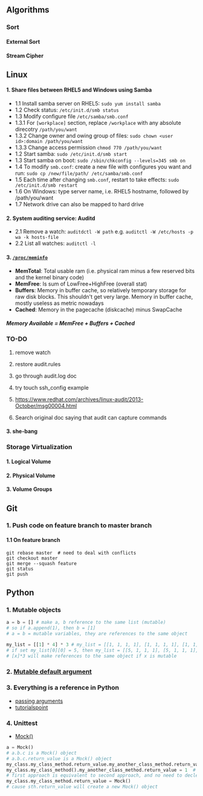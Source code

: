 ## Algorithms
### Sort
#### External Sort
#### Stream Cipher

## Linux

#### 1. Share files between RHEL5 and Windows using Samba
  * 1.1 Install samba server on RHEL5: `sudo yum install samba`
  * 1.2 Check status: `/etc/init.d/smb status`
  * 1.3 Modify configure file `/etc/samba/smb.conf`
  *  1.3.1 For `[workplace]` section, replace `/workplace` with any absolute direcotry `/path/you/want`
  *  1.3.2 Change owner and owing group of files: `sudo chown <user id>:domain /path/you/want`
  *  1.3.3 Change access permission `chmod 770 /path/you/want`
  * 1.2 Start samba: `sudo /etc/init.d/smb start`
  * 1.3 Start samba on boot: `sudo /sbin/chkconfig --levels=345 smb on`
  * 1.4 To modify `smb.conf`: create a new file with configures you want and run: `sudo cp /new/file/path/ /etc/samba/smb.conf`
  * 1.5 Each time after changing `smb.conf`, restart to take effects: `sudo /etc/init.d/smb restart`
  * 1.6 On Windows: type server name, i.e. RHEL5 hostname, followed by /path/you/want
  * 1.7 Network drive can also be mapped to hard drive


#### 2. System auditing service: Auditd
  * 2.1 Remove a watch: `auditdctl -W path` e.g. `auditctl -W /etc/hosts -p wa -k hosts-file`
  * 2.2 List all watches: `auditctl -l`


#### 3. [```/proc/meminfo```](https://access.redhat.com/solutions/406773)
 * __MemTotal__: Total usable ram (i.e. physical ram minus a few reserved bits and the kernel binary code)
 * __MemFree__: Is sum of LowFree+HighFree (overall stat)
 * __Buffers__: Memory in buffer cache, so relatively temporary storage for raw disk blocks. This shouldn't get very large. Memory in buffer cache, mostly useless as metric nowadays
 * __Cached__: Memory in the pagecache (diskcache) minus SwapCache

##### Memory Available = MemFree + Buffers + Cached

### TO-DO
1) remove watch

2) restore audit.rules

3) go through audit.log doc

4) try touch ssh_config example

5) https://www.redhat.com/archives/linux-audit/2013-October/msg00004.html

6) Search original doc saying that audit can capture commands


#### 3. she-bang

### Storage Virtualization
#### 1. Logical Volume
#### 2. Physical Volume
#### 3. Volume Groups


## Git
### 1. Push code on feature branch to master branch
#### 1.1 On feature branch
```
git rebase master  # need to deal with conflicts
git checkout master
git merge --squash feature
git status
git push
```

## Python
### 1. Mutable objects
```python
a = b = [] # make a, b reference to the same list (mutable)
# so if a.append(1), then b = [1]
# a = b = mutable variables, they are references to the same object

my_list = [[1] * 4] * 3 # my_list = [[1, 1, 1, 1], [1, 1, 1, 1], [1, 1, 1, 1]]
# if set my_list[0][0] = 5, then my_list = [[5, 1, 1, 1], [5, 1, 1, 1], [5, 1, 1, 1]]
# [x]*3 will make references to the same object if x is mutable
```
### 2. [Mutable default argument](http://docs.python-guide.org/en/latest/writing/gotchas/)

### 3. Everything is a reference in Python 
  + [passing arguments](http://www.python-course.eu/python3_passing_arguments.php)
  + [tutorialspoint](http://www.tutorialspoint.com/python/python_functions.htm)

### 4. Unittest
  * [Mock()](https://docs.python.org/3.4/library/unittest.mock.html#the-mock-class)
```python
a = Mock()
# a.b.c is a Mock() object
# a.b.c.return_value is a Mock() object
my_class.my_class_method.return_value.my_another_class_method.return_value = 1  # first approach
my_class.my_class_method().my_another_class_method.return_value = 1  # second approach
# first approach is equivalent to second approach, and no need to declear:
my_class.my_class_method.return_value = Mock()
# cause sth.return_value will create a new Mock() object
```

